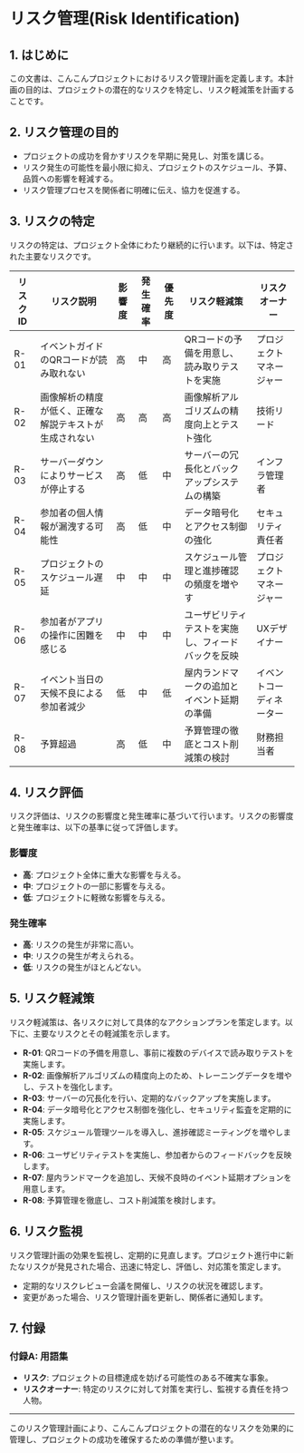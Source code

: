 # リスク管理(Risk Identification)

## 1. はじめに
この文書は、こんこんプロジェクトにおけるリスク管理計画を定義します。本計画の目的は、プロジェクトの潜在的なリスクを特定し、リスク軽減策を計画することです。

## 2. リスク管理の目的
- プロジェクトの成功を脅かすリスクを早期に発見し、対策を講じる。
- リスク発生の可能性を最小限に抑え、プロジェクトのスケジュール、予算、品質への影響を軽減する。
- リスク管理プロセスを関係者に明確に伝え、協力を促進する。

## 3. リスクの特定
リスクの特定は、プロジェクト全体にわたり継続的に行います。以下は、特定された主要なリスクです。

| リスクID | リスク説明                                               | 影響度 | 発生確率 | 優先度 | リスク軽減策                                 | リスクオーナー |
|----------|----------------------------------------------------------|--------|----------|--------|--------------------------------------------|----------------|
| R-01     | イベントガイドのQRコードが読み取れない                   | 高     | 中       | 高     | QRコードの予備を用意し、読み取りテストを実施 | プロジェクトマネージャー |
| R-02     | 画像解析の精度が低く、正確な解説テキストが生成されない   | 高     | 高       | 高     | 画像解析アルゴリズムの精度向上とテスト強化   | 技術リード       |
| R-03     | サーバーダウンによりサービスが停止する                   | 高     | 低       | 中     | サーバーの冗長化とバックアップシステムの構築 | インフラ管理者  |
| R-04     | 参加者の個人情報が漏洩する可能性                         | 高     | 低       | 中     | データ暗号化とアクセス制御の強化            | セキュリティ責任者 |
| R-05     | プロジェクトのスケジュール遅延                           | 中     | 中       | 中     | スケジュール管理と進捗確認の頻度を増やす      | プロジェクトマネージャー |
| R-06     | 参加者がアプリの操作に困難を感じる                       | 中     | 中       | 中     | ユーザビリティテストを実施し、フィードバックを反映 | UXデザイナー    |
| R-07     | イベント当日の天候不良による参加者減少                   | 低     | 中       | 低     | 屋内ランドマークの追加とイベント延期の準備   | イベントコーディネーター |
| R-08     | 予算超過                                                 | 高     | 低       | 中     | 予算管理の徹底とコスト削減策の検討          | 財務担当者      |

## 4. リスク評価
リスク評価は、リスクの影響度と発生確率に基づいて行います。リスクの影響度と発生確率は、以下の基準に従って評価します。

### 影響度
- **高**: プロジェクト全体に重大な影響を与える。
- **中**: プロジェクトの一部に影響を与える。
- **低**: プロジェクトに軽微な影響を与える。

### 発生確率
- **高**: リスクの発生が非常に高い。
- **中**: リスクの発生が考えられる。
- **低**: リスクの発生がほとんどない。

## 5. リスク軽減策
リスク軽減策は、各リスクに対して具体的なアクションプランを策定します。以下に、主要なリスクとその軽減策を示します。

- **R-01**: QRコードの予備を用意し、事前に複数のデバイスで読み取りテストを実施します。
- **R-02**: 画像解析アルゴリズムの精度向上のため、トレーニングデータを増やし、テストを強化します。
- **R-03**: サーバーの冗長化を行い、定期的なバックアップを実施します。
- **R-04**: データ暗号化とアクセス制御を強化し、セキュリティ監査を定期的に実施します。
- **R-05**: スケジュール管理ツールを導入し、進捗確認ミーティングを増やします。
- **R-06**: ユーザビリティテストを実施し、参加者からのフィードバックを反映します。
- **R-07**: 屋内ランドマークを追加し、天候不良時のイベント延期オプションを用意します。
- **R-08**: 予算管理を徹底し、コスト削減策を検討します。

## 6. リスク監視
リスク管理計画の効果を監視し、定期的に見直します。プロジェクト進行中に新たなリスクが発見された場合、迅速に特定し、評価し、対応策を策定します。

- 定期的なリスクレビュー会議を開催し、リスクの状況を確認します。
- 変更があった場合、リスク管理計画を更新し、関係者に通知します。

## 7. 付録
### 付録A: 用語集
- **リスク**: プロジェクトの目標達成を妨げる可能性のある不確実な事象。
- **リスクオーナー**: 特定のリスクに対して対策を実行し、監視する責任を持つ人物。

---

このリスク管理計画により、こんこんプロジェクトの潜在的なリスクを効果的に管理し、プロジェクトの成功を確保するための準備が整います。
